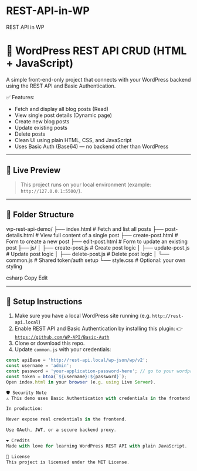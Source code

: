 # REST-API-in-WP
REST API in WP
# 📝 WordPress REST API CRUD (HTML + JavaScript)

A simple front-end-only project that connects with your WordPress backend using the REST API and Basic Authentication.

✅ Features:
- Fetch and display all blog posts (Read)
- View single post details (Dynamic page)
- Create new blog posts
- Update existing posts
- Delete posts
- Clean UI using plain HTML, CSS, and JavaScript
- Uses Basic Auth (Base64) — no backend other than WordPress

---

## 🚀 Live Preview

> This project runs on your local environment (example: `http://127.0.0.1:5500/`).

---

## 📁 Folder Structure

wp-rest-api-demo/ ├── index.html # Fetch and list all posts ├── post-details.html # View full content of a single post ├── create-post.html # Form to create a new post ├── edit-post.html # Form to update an existing post ├── js/ │ ├── create-post.js # Create post logic │ ├── update-post.js # Update post logic │ ├── delete-post.js # Delete post logic │ └── common.js # Shared token/auth setup └── style.css # Optional: your own styling

csharp
Copy
Edit

---

## 🔧 Setup Instructions

1. Make sure you have a local WordPress site running (e.g. `http://rest-api.local`)
2. Enable REST API and Basic Authentication by installing this plugin:
   👉 [`https://github.com/WP-API/Basic-Auth`](https://github.com/WP-API/Basic-Auth)
3. Clone or download this repo.
4. Update `common.js` with your credentials:

```js
const apiBase = 'http://rest-api.local/wp-json/wp/v2';
const username = 'admin';
const password = 'your-application-password-here'; // go to your wordpress user profile and in application password section, generate it and copy and paste here
const token = btoa(`${username}:${password}`);
Open index.html in your browser (e.g. using Live Server).

🛡 Security Note
⚠️ This demo uses Basic Authentication with credentials in the frontend for learning purposes only.

In production:

Never expose real credentials in the frontend.

Use OAuth, JWT, or a secure backend proxy.

❤️ Credits
Made with love for learning WordPress REST API with plain JavaScript.

📄 License
This project is licensed under the MIT License.
